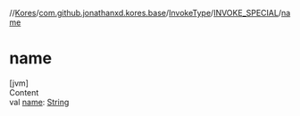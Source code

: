 //[Kores](../../../index.md)/[com.github.jonathanxd.kores.base](../../index.md)/[InvokeType](../index.md)/[INVOKE_SPECIAL](index.md)/[name](name.md)



# name  
[jvm]  
Content  
val [name](name.md): [String](https://kotlinlang.org/api/latest/jvm/stdlib/kotlin/-string/index.html)  



